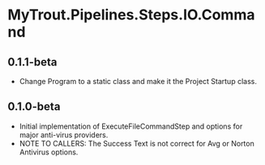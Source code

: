 # MyTrout.Pipelines.Steps.IO.Command

## 0.1.1-beta
- Change Program to a static class and make it the Project Startup class.

## 0.1.0-beta
- Initial implementation of ExecuteFileCommandStep and options for major anti-virus providers.
- NOTE TO CALLERS: The Success Text is not correct for Avg or Norton Antivirus options.